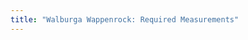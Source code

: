 ```yaml
---
title: "Walburga Wappenrock: Required Measurements"
---
```


<PatternMeasurements pattern='walburga' />
